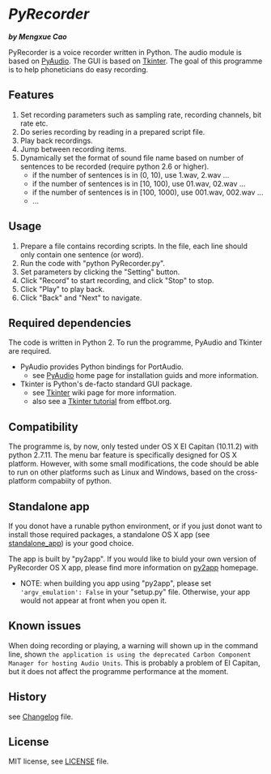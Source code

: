 # _PyRecorder_

**_by Mengxue Cao_**

PyRecorder is a voice recorder written in Python. The audio module is based on [PyAudio](http://people.csail.mit.edu/hubert/pyaudio/).
The GUI is based on [Tkinter](https://wiki.python.org/moin/TkInter). The goal of this programme is to help phoneticians do easy recording.

## Features

1. Set recording parameters such as sampling rate, recording channels, bit rate etc.
2. Do series recording by reading in a prepared script file.
3. Play back recordings.
4. Jump between recording items.
5. Dynamically set the format of sound file name based on number of sentences to be recorded (require python 2.6 or higher).
	* if the number of sentences is in (0, 10), use 1.wav, 2.wav ...
	* if the number of sentences is in [10, 100), use 01.wav, 02.wav ...
	* if the number of sentences is in [100, 1000), use 001.wav, 002.wav ...
	* ...

## Usage

1. Prepare a file contains recording scripts. In the file, each line should only contain one sentence (or word). 
2. Run the code with "python PyRecorder.py".
3. Set parameters by clicking the "Setting" button.
4. Click "Record" to start recording, and click "Stop" to stop.
5. Click "Play" to play back.
6. Click "Back" and "Next" to navigate.

## Required dependencies

The code is written in Python 2. To run the programme, PyAudio and Tkinter are required.
* PyAudio provides Python bindings for PortAudio.
	* see [PyAudio](http://people.csail.mit.edu/hubert/pyaudio/) home page for installation guids and more information.
* Tkinter is Python's de-facto standard GUI package.
	* see [Tkinter](https://wiki.python.org/moin/TkInter) wiki page for more information.
	* also see a [Tkinter tutorial](http://effbot.org/tkinterbook/) from effbot.org.

## Compatibility

The programme is, by now, only tested under OS X EI Capitan (10.11.2) with python 2.7.11. The menu bar feature is specifically designed for OS X platform. However, with some small modifications, the code should be able to run on other platforms such as Linux and Windows, based on the cross-platform compabiity of python.


## Standalone app

If you donot have a runable python environment, or if you just donot want to install those required packages, a standalone OS X app (see [standalone_app](https://github.com/smilett/PyRecorder/tree/master/standalone_app)) is your good choice.

The app is built by "py2app". If you would like to biuld your own version of PyRecorder OS X app, please find more information on [py2app](https://pythonhosted.org/py2app/) homepage.
* NOTE: when building you app using "py2app", please set `'argv_emulation': False` in your "setup.py" file. Otherwise, your app would not appear at front when you open it.

## Known issues

When doing recording or playing, a warning will shown up in the command line, shown `the application is using the deprecated Carbon Component Manager for hosting Audio Units`. This is probably a problem of EI Capitan, but it does not affect the programme performance at the moment.

## History

see [Changelog](https://github.com/smilett/PyRecorder/blob/master/CHANGELOG.md) file.

## License

MIT license, see [LICENSE](https://github.com/smilett/PyRecorder/blob/master/LICENSE) file.